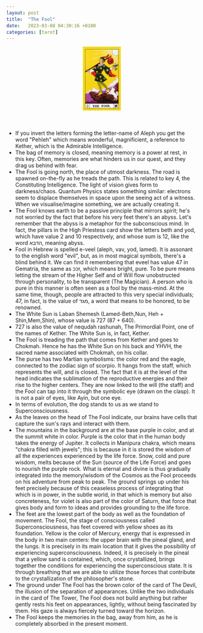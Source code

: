 ```yaml
---
layout: post
title:  "The Fool"
date:   2023-03-08 04:30:16 +0100
categories: [tarot]
---
```

<div style="text-align: center;">
  <img src="/images/fool.jpg" alt="the fool" style="width: 20%;" />
</div>
<br><br>


- If you invert the letters forming the letter-name of Aleph you get the word "Pehleh" which means wonderful, magnificient, a reference to Kether, which is the Admirable Intelligence.
- The bag of memory is closed, meaning memory is a power at rest, in this key. Often, memories are what hinders us in our quest, and they drag us behind with fear.
- The Fool is going north, the place of utmost darkness. The road is spawned on-the-fly as he treads the path. This is related to key 4, the Constituting Intelligence. The light of vision gives form to darkness/chaos. Quantum Physics states something similar: electrons seem to displace themselves in space upon the seeing act of a witness. When we visualise/imagine something, we are actually creating it.
- The Fool knows earth to be a passive principle that mirrors spirit; he's not worried by the fact that before his very feet there's an abyss. Let's remember that the abyss is a metaphor for the subconscious mind. In fact, the pillars in the High Priestess card show the letters beth and yod, which have value 2 and 10 respectively, and whose sum is 12, like the word הדבא, meaning  abyss.
- Fool in Hebrew is spelled e-veel (aleph, vav, yod, lamed). It is assonant to the english word "evil", but, as in most magical symbols, there's a blind behind it. We can find it remembering that eveel has value 47 in Gematria, the same as זככ, which means bright, pure. To be pure means letting the stream of the Higher Self and of Will flow unobstructed through personality, to be transparent (The Magician). A person who is pure in this manner is often seen as a fool by the mass-mind. At the same time, though, people are attracted to this very special individuals; 47, in fact, is the value of מגד, a word that means to be honored, to be renowned.
- The White Sun is Laban Shemesh (Lamed-Beth,Nun, Heh + Shin,Mem,Shin), whose value is 727 (87 + 640).
- 727 is also the value of nequdah rashunah, The Primordial Point, one of the names of Kether. The White Sun is, in fact, Kether.
- The Fool is treading the path that comes from Kether and goes to Chokmah. Hence he has the White Sun on his back and YHVH, the sacred name associated with Chokmah, on his collar.
- The purse has two Martian symbolisms: the color red and the eagle, connected to the zodiac sign of scorpio. It hangs from the staff, which represents the will, and is closed. The fact that it is at the level of the head indicates the sublimation of the reproductive energies and their rise to the higher centers. They are now linked to the will (the staff) and the Fool can tap into it through the symbolic eye (drawn on the clasp). It is not a pair of eyes, like Ayin, but one eye.
- In terms of evolution, the dog stands to us as we stand to Superconsciousness.
- As the leaves on the head of The Fool indicate, our brains have cells that capture the sun's rays and interact with them.
- The mountains in the background are at the base purple in color, and at the summit white in color. Purple is the color that in the human body takes the energy of Jupiter. It collects in Manipura chakra, which means "chakra filled with jewels"; this is because in it is stored the wisdom of all the experiences experienced by the life force. Snow, cold and pure wisdom, melts because of the Sun (source of the Life Force) and goes to nourish the purple rock. What is eternal and divine is thus gradually integrated into the memory/wisdom of the Cosmos as the Fool proceeds on his adventure from peak to peak. The ground springs up under his feet precisely because of this ceaseless process of integrating that which is in power, in the subtle world, in that which is memory but also concreteness, for violet is also part of the color of Saturn, that force that gives body and form to ideas and provides grounding to the life force.
- The feet are the lowest part of the body as well as the foundation of movement. The Fool, the stage of consciousness called Superconsciousness, has feet covered with yellow shoes as its foundation. Yellow is the color of Mercury, energy that is expressed in the body in two main centers: the upper brain with the pineal gland, and the lungs. It is precisely in its main location that it gives the possibility of experiencing superconsciousness. Indeed, it is precisely in the pineal that a yellow sand is contained, which, once crystallized, brings together the conditions for experiencing the superconscious state. It is through breathing that we are able to utilize those forces that contribute to the crystallization of the philosopher's stone.
- The ground under The Fool has the brown color of the card of The Devil, the illusion of the separation of appearances. Unlike the two individuals in the card of The Tower, The Fool does not build anything but rather gently rests his feet on appearances, lightly, without being fascinated by them. His gaze is always fiercely turned toward the horizon.
- The Fool keeps the memories in the bag, away from him, as he is completely absorbed in the present moment.